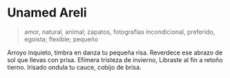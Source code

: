 # Unamed Areli

> amor, natural, animal; zapatos, fotografías
> incondicional, preferido, egoista; flexible; pequeño

<div class="poem">
Arroyo inquieto, timbra en danza tu pequeña risa.
Reverdece ese abrazo de sol que llevas con prisa.
    Efímera tristeza de invierno,
    Libraste al fin a retoño tierno.
Irisado ondula tu cauce, cobijo de brisa.
</div>
